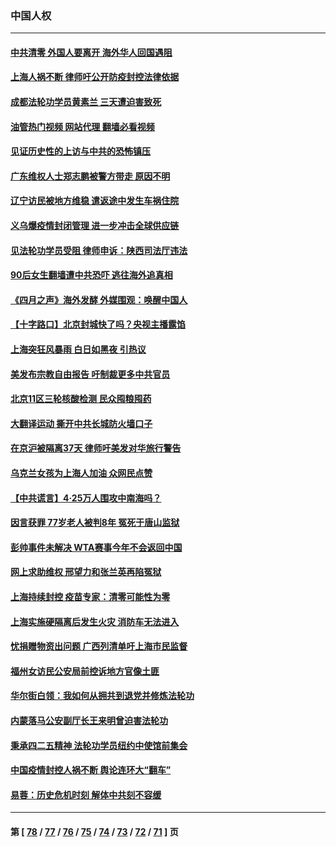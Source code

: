 ### 中国人权
---
#### [中共清零 外国人要离开 海外华人回国遇阻](../../pages/ncid278/n13723475.md?04301645) 
#### [上海人祸不断 律师吁公开防疫封控法律依据](../../pages/ncid278/n13723309.md?04301645) 
#### [成都法轮功学员黄素兰 三天遭迫害致死](../../pages/ncid278/n13722817.md?04301645) 
#### [油管热门视频 网站代理 翻墙必看视频](http://209.222.30.114:81/youtube.html?04301645)
#### [见证历史性的上访与中共的恐怖镇压](../../pages/ncid278/n13722520.md?04301645) 
#### [广东维权人士郑志鹏被警方带走 原因不明](../../pages/ncid278/n13722307.md?04301645) 
#### [辽宁访民被地方维稳 遣返途中发生车祸住院](../../pages/ncid278/n13722112.md?04301645) 
#### [义乌爆疫情封闭管理 进一步冲击全球供应链](../../pages/ncid278/n13721924.md?04301645) 
#### [见法轮功学员受阻 律师申诉：陕西司法厅违法](../../pages/ncid278/n13720981.md?04301645) 
#### [90后女生翻墙遭中共恐吓 逃往海外追真相](../../pages/ncid278/n13721416.md?04301645) 
#### [《四月之声》海外发酵 外媒围观：唤醒中国人](../../pages/ncid278/n13720982.md?04301645) 
#### [【十字路口】北京封城快了吗？央视主播露馅](../../pages/ncid278/n13721080.md?04301645) 
#### [上海突狂风暴雨 白日如黑夜 引热议](../../pages/ncid278/n13720618.md?04301645) 
#### [美发布宗教自由报告 吁制裁更多中共官员](../../pages/ncid278/n13720670.md?04301645) 
#### [北京11区三轮核酸检测 民众囤粮囤药](../../pages/ncid278/n13720207.md?04301645) 
#### [大翻译运动 撕开中共长城防火墙口子](../../pages/ncid278/n13720365.md?04301645) 
#### [在京沪被隔离37天 律师吁美发对华旅行警告](../../pages/ncid278/n13720436.md?04301645) 
#### [乌克兰女孩为上海人加油 众网民点赞](../../pages/ncid278/n13720169.md?04301645) 
#### [【中共谎言】4·25万人围攻中南海吗？](../../pages/ncid278/n13719995.md?04301645) 
#### [因言获罪 77岁老人被判8年 冤死于唐山监狱](../../pages/ncid278/n13718512.md?04301645) 
#### [彭帅事件未解决 WTA赛事今年不会返回中国](../../pages/ncid278/n13720023.md?04301645) 
#### [网上求助维权 邢望力和张兰英再陷冤狱](../../pages/ncid278/n13719865.md?04301645) 
#### [上海持续封控 疫苗专家：清零可能性为零](../../pages/ncid278/n13719508.md?04301645) 
#### [上海实施硬隔离后发生火灾 消防车无法进入](../../pages/ncid278/n13719674.md?04301645) 
#### [忧捐赠物资出问题 广西列清单吁上海市民监督](../../pages/ncid278/n13719434.md?04301645) 
#### [福州女访民公安局前控诉地方官像土匪](../../pages/ncid278/n13719055.md?04301645) 
#### [华尔街白领：我如何从拥共到退党并修炼法轮功](../../pages/ncid278/n13719513.md?04301645) 
#### [内蒙落马公安副厅长王来明曾迫害法轮功](../../pages/ncid278/n13717744.md?04301645) 
#### [秉承四二五精神 法轮功学员纽约中使馆前集会](../../pages/ncid278/n13719075.md?04301645) 
#### [中国疫情封控人祸不断 舆论连环大“翻车”](../../pages/ncid278/n13718897.md?04301645) 
#### [易蓉：历史危机时刻  解体中共刻不容缓](../../pages/ncid278/n13718738.md?04301645) 

---
#### 第 [ [78](./78.md?04301645) / [77](./77.md?04301645) / [76](./76.md?04301645) / [75](./75.md?04301645) / [74](./74.md?04301645) / [73](./73.md?04301645) / [72](./72.md?04301645) / [71](./71.md?04301645) ] 页
